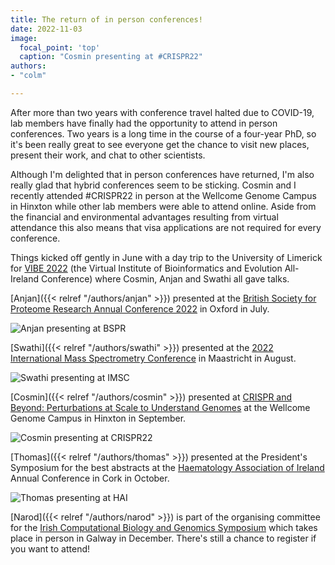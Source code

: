 ```yaml
---
title: The return of in person conferences!
date: 2022-11-03
image:
  focal_point: 'top'
  caption: "Cosmin presenting at #CRISPR22"
authors:
- "colm"

---
```


After more than two years with conference travel halted due to COVID-19, lab members have finally had the opportunity to attend in person conferences.  <!--more--> Two years is a long time in the course of a four-year PhD, so it's been really great to see everyone get the chance to visit new places, present their work, and chat to other scientists.  

Although I'm delighted that in person conferences have returned, I'm also really glad that hybrid conferences seem to be sticking. Cosmin and I recently attended #CRISPR22 in person at the Wellcome Genome Campus in Hinxton while other lab members were able to attend online. Aside from the financial and environmental advantages resulting from virtual attendance this also means that visa applications are not required for every conference. 

Things kicked off gently in June with a day trip to the University of Limerick for [VIBE 2022](https://vibe2022.github.io/) (the Virtual Institute of Bioinformatics and Evolution All-Ireland Conference) where Cosmin, Anjan and Swathi all gave talks. 

[Anjan]({{< relref "/authors/anjan" >}}) presented at the [British Society for Proteome Research Annual Conference 2022](https://www2.bioch.ox.ac.uk/bspr2022/) in Oxford in July.

![Anjan presenting at BSPR](/images/AnjanBSPR.jpeg "Anjan presenting at the British Society for Proteome Research Annual Conference 2022")

[Swathi]({{< relref "/authors/swathi" >}}) presented at the [2022 International Mass Spectrometry Conference](https://www.imsc2022.com/) in Maastricht in August. 

![Swathi presenting at IMSC](/images/SwathiIMSC.jpg "Swathi presenting at the 2022 International Mass Spectrometry Conference. Photo courtesy of Pedro Beltrao.")

[Cosmin]({{< relref "/authors/cosmin" >}}) presented at [CRISPR and Beyond: Perturbations at Scale to Understand Genomes](https://coursesandconferences.wellcomeconnectingscience.org/event/crispr-and-beyond-perturbations-at-scale-to-understand-genomes-20220928/) at the Wellcome Genome Campus in Hinxton in September.

![Cosmin presenting at CRISPR22](/images/CosminCRISPR.jpg "Cosmin presenting at CRISPR and Beyond: Perturbations at Scale to Understand Genomes")

[Thomas]({{< relref "/authors/thomas" >}}) presented at the President's Symposium for the best abstracts at the [Haematology Association of Ireland](https://www.haematologyireland.ie/) Annual Conference in Cork in October.

![Thomas presenting at HAI](/images/ThomasHAI.jpeg "Thomas presenting at the President's Symposium for the best abstracts at the Haematology Association of Ireland Annual Conference. Photo courtesy of Jonathan Bond")

[Narod]({{< relref "/authors/narod" >}}) is part of the organising committee for the [Irish Computational Biology and Genomics Symposium](https://icbgsymposium.com/) which takes place in person in Galway in December. There's still a chance to register if you want to attend!


